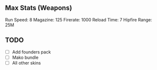 ## Max Stats (Weapons)
Run Speed: 8
Magazine: 125
Firerate: 1000
Reload Time: 7
Hipfire Range: 25M

## TODO

- [ ] Add founders pack
- [ ] Mako bundle
- [ ] All other skins
